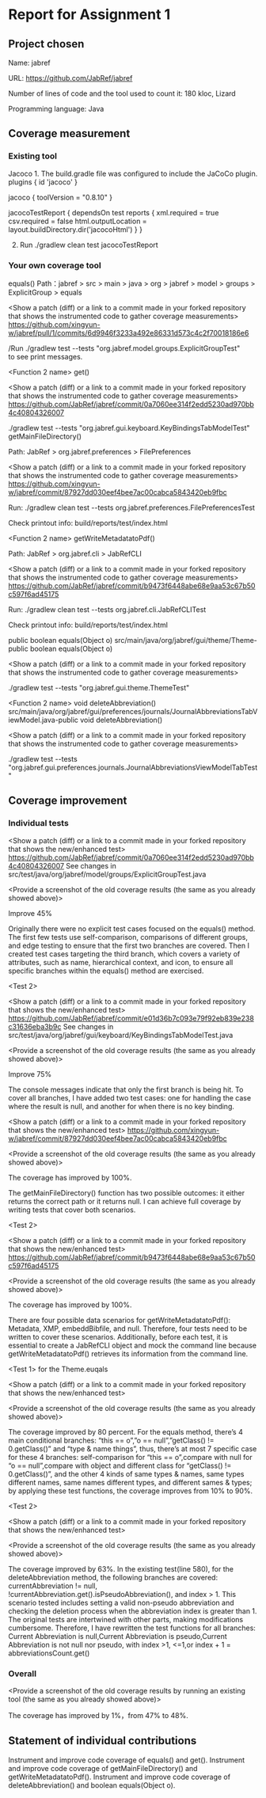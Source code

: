 ﻿# Report for Assignment 1




## Project chosen


Name: jabref


URL: https://github.com/JabRef/jabref


Number of lines of code and the tool used to count it: 180 kloc, Lizard


Programming language: Java




## Coverage measurement
### Existing tool


<Inform the name of the existing tool that was executed and how it was executed>
Jacoco
1. The build.gradle file was configured to include the JaCoCo plugin. 
plugins {
    id 'jacoco'
}


jacoco {
    toolVersion = "0.8.10"
}


jacocoTestReport {
    dependsOn test
    reports {
        xml.required = true
        csv.required = false
        html.outputLocation = layout.buildDirectory.dir('jacocoHtml')
    }
}


2. Run  ./gradlew clean test jacocoTestReport 


<Show the coverage results provided by the existing tool with a screenshot>
  



  



### Your own coverage tool


<The following is supposed to be repeated for each group member>
<Group member name>
<Xingyun Wang>
<Function 1 name>
equals() 
Path：jabref > src > main > java > org > jabref > model > groups > ExplicitGroup > equals




<Show a patch (diff) or a link to a commit made in your forked repository that shows the instrumented code to gather coverage measurements>
https://github.com/xingyun-w/jabref/pull/1/commits/6d9946f3233a492e86331d573c4c2f70018186e6
  



<Provide a screenshot of the coverage results output by the instrumentation>
  

/Run  ./gradlew test --tests "org.jabref.model.groups.ExplicitGroupTest"  
to see print messages.




<Function 2 name>
get()
  



<Show a patch (diff) or a link to a commit made in your forked repository that shows the instrumented code to gather coverage measurements>
https://github.com/JabRef/jabref/commit/0a7060ee314f2edd5230ad970bb4c40804326007


  



<Provide a screenshot of the coverage results output by the instrumentation>
./gradlew test --tests "org.jabref.gui.keyboard.KeyBindingsTabModelTest" 


  





<Group member name>
<Yiyang Sun>
<Function 1 name>
getMainFileDirectory()


Path: 
JabRef > org.jabref.preferences > FilePreferences


<Show a patch (diff) or a link to a commit made in your forked repository that shows the instrumented code to gather coverage measurements>
https://github.com/xingyun-w/jabref/commit/87927dd030eef4bee7ac00cabca5843420eb9fbc


  

  



<Provide a screenshot of the coverage results output by the instrumentation>
  

  



Run: 
./gradlew clean test --tests org.jabref.preferences.FilePreferencesTest


Check printout info: 
build/reports/test/index.html


<Function 2 name>
getWriteMetadatatoPdf()


Path: 
JabRef > org.jabref.cli > JabRefCLI


<Show a patch (diff) or a link to a commit made in your forked repository that shows the instrumented code to gather coverage measurements>
https://github.com/JabRef/jabref/commit/b9473f6448abe68e9aa53c67b50c597f6ad45175


  

  

  



<Provide a screenshot of the coverage results output by the instrumentation>
  

  



Run: 
./gradlew clean test --tests org.jabref.cli.JabRefCLITest


Check printout info: 
build/reports/test/index.html


<Group member name>
<YuliWang>
        <Function 1 name>
public boolean equals(Object o)
src/main/java/org/jabref/gui/theme/Theme-public boolean equals(Object o)
  



<Show a patch (diff) or a link to a commit made in your forked repository that shows the instrumented code to gather coverage measurements>
  
  

<Provide a screenshot of the coverage results output by the instrumentation>
./gradlew test --tests "org.jabref.gui.theme.ThemeTest"
  

<Function 2 name>
void deleteAbbreviation()
src/main/java/org/jabref/gui/preferences/journals/JournalAbbreviationsTabViewModel.java-public void deleteAbbreviation()


<Show a patch (diff) or a link to a commit made in your forked repository that shows the instrumented code to gather coverage measurements>

  

  



<Provide a screenshot of the coverage results output by the instrumentation>
./gradlew test --tests "org.jabref.gui.preferences.journals.JournalAbbreviationsViewModelTabTest"
  

  





## Coverage improvement
### Individual tests


<The following is supposed to be repeated for each group member>
<Group member name>
<Xingyun Wang>
<Test 1>


<Show a patch (diff) or a link to a commit made in your forked repository that shows the new/enhanced test>
https://github.com/JabRef/jabref/commit/0a7060ee314f2edd5230ad970bb4c40804326007
See changes in src/test/java/org/jabref/model/groups/ExplicitGroupTest.java
  



<Provide a screenshot of the old coverage results (the same as you already showed above)>
  



<Provide a screenshot of the new coverage results>
  



<State the coverage improvement with a number and elaborate on why the coverage is improved>


Improve 45%


  



Originally there were no explicit test cases focused on the equals() method. The first few tests use self-comparison, comparisons of different groups, and edge testing to ensure that the first two branches are covered. Then I created test cases targeting the third branch, which covers a variety of attributes, such as name, hierarchical context, and icon, to ensure all specific branches within the equals() method are exercised.


<Test 2>


<Show a patch (diff) or a link to a commit made in your forked repository that shows the new/enhanced test>
https://github.com/JabRef/jabref/commit/e01d36b7c093e79f92eb839e238c31636eba3b9c
See changes in src/test/java/org/jabref/gui/keyboard/KeyBindingsTabModelTest.java

  



<Provide a screenshot of the old coverage results (the same as you already showed above)>
  



<Provide a screenshot of the new coverage results>
  



<State the coverage improvement with a number and elaborate on why the coverage is improved>


Improve 75%


  





The console messages indicate that only the first branch is being hit. To cover all branches, I have added two test cases: one for handling the case where the result is null, and another for when there is no key binding. 


<Group member name>
<Yiyang Sun>
<Test 1>


<Show a patch (diff) or a link to a commit made in your forked repository that shows the new/enhanced test>
https://github.com/xingyun-w/jabref/commit/87927dd030eef4bee7ac00cabca5843420eb9fbc


  



<Provide a screenshot of the old coverage results (the same as you already showed above)>
  



<Provide a screenshot of the new coverage results>
  



<State the coverage improvement with a number and elaborate on why the coverage is improved>


The coverage has improved by 100%.


The getMainFileDirectory() function has two possible outcomes: it either returns the correct path or it returns null. I can achieve full coverage by writing tests that cover both scenarios.


<Test 2>


<Show a patch (diff) or a link to a commit made in your forked repository that shows the new/enhanced test>
        https://github.com/JabRef/jabref/commit/b9473f6448abe68e9aa53c67b50c597f6ad45175
        
  

  



<Provide a screenshot of the old coverage results (the same as you already showed above)>
  



<Provide a screenshot of the new coverage results>
  



<State the coverage improvement with a number and elaborate on why the coverage is improved>


The coverage has improved by 100%.


There are four possible data scenarios for getWriteMetadatatoPdf(): Metadata, XMP, embeddBibfile, and null. Therefore, four tests need to be written to cover these scenarios. Additionally, before each test, it is essential to create a JabRefCLI object and mock the command line because getWriteMetadatatoPdf() retrieves its information from the command line.


<Group member name>
<Yuli Wang>


<Test 1>
for the Theme.euqals


<Show a patch (diff) or a link to a commit made in your forked repository that shows the new/enhanced test>
  



<Provide a screenshot of the old coverage results (the same as you already showed above)>
  



<Provide a screenshot of the new coverage results>
  



<State the coverage improvement with a number and elaborate on why the coverage is improved>
The coverage improved by 80 percent.
For the equals method, there’s 4 main conditional branches: “this == o”,”o == null”,”getClass() != 0.getClass()” and “type & name things”, thus, there’s at most 7 specific case for these 4 branches: self-comparison for “this == o”,compare with null for “o == null”,compare with object and different class for “getClass() != 0.getClass()”, and the other 4 kinds of same types & names, same types different names, same names different types, and different sames & types; by applying these test functions, the coverage improves from 10% to 90%.


<Test 2>


<Show a patch (diff) or a link to a commit made in your forked repository that shows the new/enhanced test>
  

  



<Provide a screenshot of the old coverage results (the same as you already showed above)>
  



<Provide a screenshot of the new coverage results>
  



<State the coverage improvement with a number and elaborate on why the coverage is improved>
The coverage improved by 63%.
In the existing test(line 580), for the deleteAbbreviation method, the following branches are covered: currentAbbreviation != null, !currentAbbreviation.get().isPseudoAbbreviation(), and index > 1. This scenario tested includes setting a valid non-pseudo abbreviation and checking the deletion process when the abbreviation index is greater than 1.
The original tests are intertwined with other parts, making modifications cumbersome. Therefore, I have rewritten the test functions for all branches: Current Abbreviation is null,Current Abbreviation is pseudo,Current Abbreviation is not null nor pseudo, with index >1, <=1,or index + 1 <abbreviationsCount.get(),index + 1 >= abbreviationsCount.get()




### Overall
<Provide a screenshot of the old coverage results by running an existing tool (the same as you already showed above)>
  



<Provide a screenshot of the new coverage results by running the existing tool using all test modifications made by the group>
  



The coverage has improved by 1%，from 47% to 48%.


## Statement of individual contributions


<Write what each group member did>


<Xingyun Wang>
Instrument and improve code coverage of equals() and get().


<Yiyang Sun>
Instrument and improve code coverage of getMainFileDirectory()
 and getWriteMetadatatoPdf().


<Yuli Wang>
Instrument and improve code coverage of deleteAbbreviation() and boolean equals(Object o).